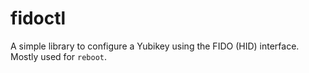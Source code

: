 # fidoctl
A simple library to configure a Yubikey using the FIDO (HID) interface.
Mostly used for `reboot`.
